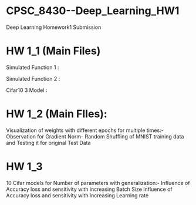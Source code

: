 # CPSC_8430--Deep_Learning_HW1
Deep Learning Homework1 Submission


# HW 1_1 (Main Files)
Simulated Function 1 : 

Simulated Function 2 : 

Cifar10 3 Model :

# HW 1_2 (Main FIles):

Visualization of weights with different epochs for multiple times:- 
Observation for Gradient Norm-
Random Shuffling of MNIST training data and Testing it for original Test Data

# HW 1_3

10 Cifar models for Number of parameters with generalization:- 
Influence of Accuracy loss and sensitivity with increasing Batch Size
Influence of  Accuracy loss and sensitivity with increasing Learning rate
